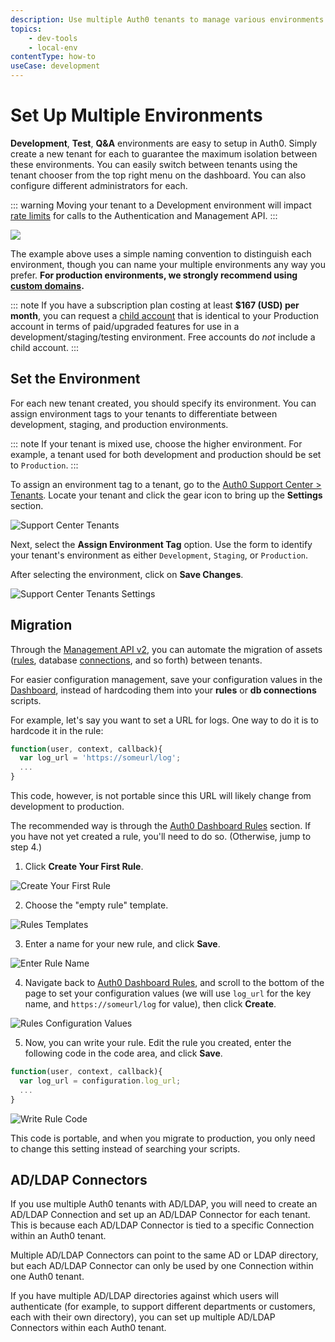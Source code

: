 ```yaml
---
description: Use multiple Auth0 tenants to manage various environments.
topics:
    - dev-tools
    - local-env
contentType: how-to
useCase: development
---
```

# Set Up Multiple Environments

__Development__, __Test__, __Q&A__ environments are easy to setup in Auth0. Simply create a new tenant for each to guarantee the maximum isolation between these environments. You can easily switch between tenants using the tenant chooser from the top right menu on the dashboard. You can also configure different administrators for each.

::: warning
Moving your tenant to a Development environment will impact [rate limits](https://auth0.com/docs/policies/rate-limits) for calls to the Authentication and Management API.
:::

![](/media/articles/lifecycle/environments.png)

The example above uses a simple naming convention to distinguish each environment, though you can name your multiple environments any way you prefer. **For production environments, we strongly recommend using [custom domains](/custom-domains).**

::: note
If you have a subscription plan costing at least **$167 (USD) per month**, you can request a [child account](/dev-lifecycle/child-tenants) that is identical to your Production account in terms of paid/upgraded features for use in a development/staging/testing environment. Free accounts do *not* include a child account.
:::

## Set the Environment

For each new tenant created, you should specify its environment. You can assign environment tags to your tenants to differentiate between development, staging, and production environments.

::: note
If your tenant is mixed use, choose the higher environment. For example, a tenant used for both development and production should be set to `Production`.
:::

To assign an environment tag to a tenant, go to the [Auth0 Support Center > Tenants](${env.DOMAIN_URL_SUPPORT}/tenants/public). Locate your tenant and click the gear icon to bring up the **Settings** section.

![Support Center Tenants](/media/articles/clients/support-tenants.png)

Next, select the **Assign Environment Tag** option. Use the form to identify your tenant's environment as either `Development`, `Staging`, or `Production`.

After selecting the environment, click on **Save Changes**.

![Support Center Tenants Settings](/media/articles/clients/support-tenants-settings.png)

## Migration

Through the [Management API v2](/api/management/v2), you can automate the migration of assets ([rules](/rules/current), database [connections](/connections), and so forth) between tenants.

For easier configuration management, save your configuration values in the [Dashboard](${manage_url}/#/rules), instead of hardcoding them into your __rules__ or __db connections__ scripts.

For example, let's say you want to set a URL for logs. One way to do it is to hardcode it in the rule:

```js
function(user, context, callback){
  var log_url = 'https://someurl/log';
  ...
}
```

This code, however, is not portable since this URL will likely change from development to production.

The recommended way is through the [Auth0 Dashboard Rules](${manage_url}/#/rules) section. If you have not yet created a rule, you'll need to do so. (Otherwise, jump to step 4.)

1. Click __Create Your First Rule__.

![Create Your First Rule](/media/articles/lifecycle/rules-create-first.png)

2. Choose the "empty rule" template.

![Rules Templates](/media/articles/lifecycle/rules-template-empty.png)

3. Enter a name for your new rule, and click __Save__.

![Enter Rule Name](/media/articles/lifecycle/rules-enter-name.png)

4. Navigate back to [Auth0 Dashboard Rules](${manage_url}/#/rules), and scroll to the bottom of the page to set your configuration values (we will use `log_url` for the key name, and `https://someurl/log` for value), then click __Create__.

![Rules Configuration Values](/media/articles/lifecycle/rules-conf-values.png)

5. Now, you can write your rule. Edit the rule you created, enter the following code in the code area, and click __Save__.

```js
function(user, context, callback){
  var log_url = configuration.log_url;
  ...
}
```

![Write Rule Code](/media/articles/lifecycle/rules-rule-code.png)

This code is portable, and when you migrate to production, you only need to change this setting instead of searching your scripts.

## AD/LDAP Connectors

If you use multiple Auth0 tenants with AD/LDAP, you will need to create an AD/LDAP Connection and set up an AD/LDAP Connector for each tenant. This is because each AD/LDAP Connector is tied to a specific Connection within an Auth0 tenant.

Multiple AD/LDAP Connectors can point to the same AD or LDAP directory, but each AD/LDAP Connector can only be used by one Connection within one Auth0 tenant.

If you have multiple AD/LDAP directories against which users will authenticate (for example, to support different departments or customers, each with their own directory), you can set up multiple AD/LDAP Connectors within each Auth0 tenant.
